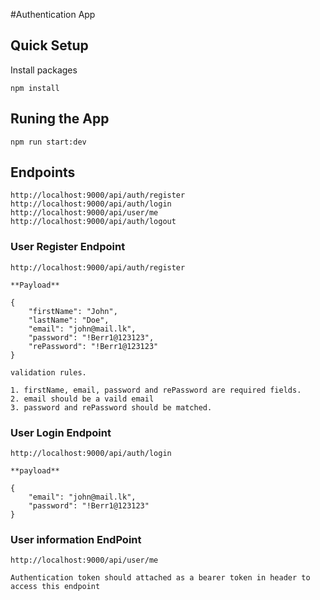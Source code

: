 #Authentication App

## Quick Setup

Install packages 
```
npm install
```

## Runing the App
```
npm run start:dev
```

## Endpoints
```
http://localhost:9000/api/auth/register
http://localhost:9000/api/auth/login
http://localhost:9000/api/user/me
http://localhost:9000/api/auth/logout
```

### User Register Endpoint
```
http://localhost:9000/api/auth/register

**Payload**

{
    "firstName": "John", 
    "lastName": "Doe",
    "email": "john@mail.lk", 
    "password": "!Berr1@123123", 
    "rePassword": "!Berr1@123123"
}

validation rules.

1. firstName, email, password and rePassword are required fields.
2. email should be a vaild email
3. password and rePassword should be matched.
```

### User Login Endpoint
```
http://localhost:9000/api/auth/login

**payload**

{
    "email": "john@mail.lk",
    "password": "!Berr1@123123"
}

```

### User information EndPoint
```
http://localhost:9000/api/user/me

Authentication token should attached as a bearer token in header to access this endpoint
```